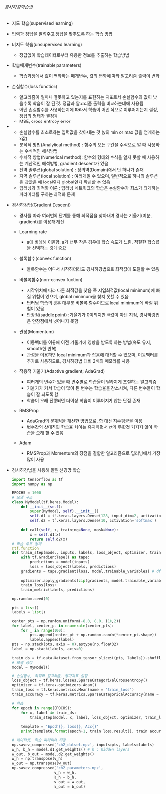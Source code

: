 ###### 경사하강학습법

- 지도 학습(supervised learning)
  
- 입력과 정답을 알려주고 정답을 맞추도록 하는 학습 방법
  
- 비지도 학습(unsupervised learning)
  
  - 정답없이 학습데이터로부터 유용한 정보를 추출하는 학습방법
  
- 학습매개변수(trainable parameters)
  
  - 학습과정에서 값이 변화하는 매개변수, 값의 변화에 따라 알고리즘 출력이 변화
  
- 손실함수(loss function)
  - 알고리즘이 얼마나 잘못하고 있는지를 표현하는 지표로서 손실함수의 값이 낮을수록 학습이 잘 된 것. 정답과 알고리즘 출력을 비교하는데에 사용됨
  - 어떤 손실함수를 사용하는지에 따라서 학습이 어떤 식으로 이루어지는지 결정, 정답의 형태가 결정됨
  - MSE, cross entropy error
  
- - 손실함수를 최소로하는 입력값을 찾아내는 것 (y의 min or max 값을 얻게하는 x값)
  - 분석적 방법(Analytical method) : 함수의 모든 구간을 수식으로 알 때 사용하는 수식적인 해석방법
  - 수치적 방법(Numerical method): 함수의 형태와 수식을 알지 못할 때 사용하는 계산적인 해석방법, gradient descent가 있음
  - 전역 솔루션(global solution) : 정의역(Domain)에서 단 하나가 존재
  - 지역 솔루션(local solution) : 여러개일 수 있으며, 일반적으로 하나의 솔루션을 찾았을 때 local인지 global인지 확신할 수 없음
  - 딥러닝과 최적화 이론 :  딥러닝 네트워크의 학습은 손실함수가 최소가 되게하는 파라미터를 구하는 최적화 문제 

- 경사하강법(Gradient Descent)

  - 경사를 따라 여러번의 단계를 통해 최적점을 찾아내며 경사는 기울기(미분, gradient)를 이용해 계산

  - Learning rate
    - a에 비례해 이동함, a가 너무 작은 경우에 학습 속도가 느림, 적절한 학습률을 선택하는 것이 중요
  - 볼록함수(convex function) 
    - 볼록함수는 어디서 시작하더라도 경사하강법으로 최적값에 도달할 수 있음
  - 비볼록함수(non-convex fuction)
    - 시작위치에 따라 다른 최적값을 찾음 즉 지엽최적값(local minimum)에 빠질 위험이 있으며,  global minimum을 찾지 못할 수 있음
    - 딥러닝 학습의 경우 대부분 비볼록 함수이므로 local minimum에 빠질 위험이 있음
    - 안장점(saddle point) :기울기가 0이되지만 극값이 아닌 지점, 경사하강법은 안장점에서 벗어나지 못함
  - 관성(Momentum)
    - 이동벡터를 이용해 이전 기울기에 영향을 받도록 하는 방법(속도 유지, smooth한 반복)
    - 관성을 이용하면 local minimum과 잡음에 대처할 수 있으며, 이동벡터를 추가로 사용하므로, 경사하강법 대비 2배의 메모리를 사용
  - 적응적 기울기(Adaptive gradient; AdaGrad)
    - 여러개의 변수가 있을 때 변수별로 학습율이 달라지게 조절하는 알고리즘
    - 기울기가 커서 학습이 많이 된 변수는 학습율을 감소시켜, 다른 변수들이 학습이 잘 되도록 함
    - 학습이 오래 진행되면 더이상 학습이 이루어지지 않는 단점 존재
  - RMSProp
    - AdaGrad의 문제점을 개선한 방법으로, 합 대신 지수평균을 이용
    - 변수간의 상대적인 학습율 차이는 유지하면서 gt가 무한정 커지지 않아 학습을 오래 할 수 있음
  - Adam
    - RMSProp과 Momentum의 장점을 결합한 알고리즘으로 딥러닝에서 가장 많이 사용

- 경사하강법을 사용해 얕은 신경망 학습

  ```py
  import tensorflow as tf
  import numpy as np
  
  EPOCHS = 1000
  # 모델 구조
  class MyModel(tf.keras.Model):
      def __init__(self):
          super(MyModel, self).__init__()
          self.d1 = tf.keras.layers.Dense(128, input_dim=2, activation='sigmoid')
          self.d2 = tf.keras.layers.Dense(10, activation='softmax')
              
      def call(self, x, training=None, mask=None):
          x = self.d1(x)
          return self.d2(x)
  # 학습 루프 정의
  @tf.function
  def train_step(model, inputs, labels, loss_object, optimizer, train_loss, train_metric):
      with tf.GradientTape() as tape:
          predictions = model(inputs)
          loss = loss_object(labels, predictions)
      gradients = tape.gradient(loss, model.trainable_variables) # df(x)/dx
      
      optimizer.apply_gradients(zip(gradients, model.trainable_variables))
      train_loss(loss)
      train_metric(labels, predictions)
  
  np.random.seed(0)
  
  pts = list()
  labels = list()
  
  center_pts = np.random.uniform(-8.0, 8.0, (10,2))
  for label, center_pt in enumerate(center_pts):
      for _ in range(100):
          pts.append(center_pt + np.random.randn(*center_pt.shape))
          labels.append(label)
  pts = np.stack(pts, axis = 0).astype(np.float32) 
  label = np.stack(labels, axis=0)
  
  train_ds = tf.data.Dataset.from_tensor_slices((pts, labels)).shuffle(10000).batch(32)
  # 모델 생성
  model = MyModel()
  
  # 손실함수, 최적화 알고리즘, 평가지표 설정
  loss_object = tf.keras.losses.SparseCategoricalCrossentropy()
  optimizer = tf.keras.optimizers.Adam()
  train_loss = tf.keras.metrics.Mean(name = 'train_loss')
  train_accuracy = tf.keras.metrics.SparseCategoricalAccuracy(name = 'train_accuracy')
  
  # 학습
  for epoch in range(EPOCHS):
      for x, label in train_ds:
          train_step(model, x, label, loss_object, optimizer, train_loss, train_accuracy)
          
      template = 'Epoch{}, loss{}, Acc{}'
      print(template.format(epoch+1, train_loss.result(), train_accuracy.result()*100))
      
  # 데이터셋, 학습 파라미터 저장
  np.savez_compressed('ch2_datset.npz', inputs=pts, labels=labels)
  w_h, b_h = model.d1.get_weights() # h : hidden layers
  w_out, b_out = model.d2.get_weights()
  w_h = np.transpose(w_h)
  w_out = np.transpose(w_out)
  np.savez_compressed('ch2_parameters.npz',
                     w_h = w_h,
                     b_h = b_h,
                     w_out = w_out,
                     b_out = b_out)
  ```